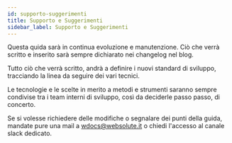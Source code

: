 ```yaml
---
id: supporto-suggerimenti
title: Supporto e Suggerimenti
sidebar_label: Supporto e Suggerimenti
---
```


Questa quida sarà in continua evoluzione e manutenzione. Ciò che verrà scritto e inserito sarà sempre dichiarato nei changelog nel blog. 

Tutto ciò che verrà scritto, andrà a definire i nuovi standard di sviluppo, tracciando la linea da seguire dei vari tecnici.

Le tecnologie e le scelte in merito a metodi e strumenti saranno sempre condivise tra i team interni di sviluppo, così da deciderle passo passo, di concerto. 

Se si volesse richiedere delle modifiche o segnalare dei punti della guida, mandate pure una mail a <a href="mailto:wdocs@websolute.it">wdocs@websolute.it</a> o chiedi l'accesso al canale slack dedicato.